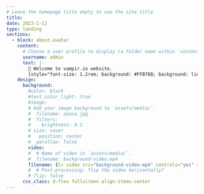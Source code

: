 ```yaml
---
# Leave the homepage title empty to use the site title
title:
date: 2023-1-12
type: landing
sections:
  - block: about.avatar
    content:
      # Choose a user profile to display (a folder name within `content/authors/`)
      username: admin
      text: |-
        👋 Welcome to vampir.io website.
        {style="font-size: 1.2rem; background: #FFB76B; background: linear-gradient(to right, #FFB76B 0%, #FFA73D 30%, #FF7C00 60%, #FF7F04 100%); -webkit-background-clip: text; -webkit-text-fill-color: transparent;"}
    design:
      background:
        #color: black
        #text_color_light: true
        #image:
        # Add your image background to `assets/media/`.
        #  filename: space.jpg
        #  filters:
        #    brightness: 0.2
        # size: cover
        #   position: center
        #  parallax: false
        video:
        #  # Name of video in `assets/media/`.
        #  filename: background-video.mp4
        filename: {{< video src="background-video.mp4" controls="yes" >}}
        #  # Post-processing: flip the video horizontally?
        # flip: false
      css_class: d-flex fullscreen align-items-center
---
```

